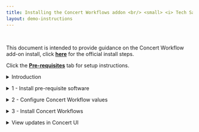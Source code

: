 ```yaml
---
title: Installing the Concert Workflows addon <br/> <small> <i> Tech Sales enablement </i> </small>
layout: demo-instructions
---
```


<span id="top"></span>

<br/>

This document is intended to provide guidance on the Concert Workflow add-on install, click **<a href="https://www.ibm.com/docs/en/concert?topic=workflows-installing-concert-vm" target="_blank" rel="noreferrer">here</a>** for the official install steps.

Click the [**Pre-requisites**](pre-requisites) tab for setup instructions.

<details markdown="1">

<summary>Introduction</summary>

In this demo, we’ll learn how to install the Concert Workflows add-on within an IBM Concert 1.0.4.1 Techzone VM.

Concert Workflows is available as an add-on service for on-premises deployments of Concert to an OCP cluster or virtual machine (VM). The add-on embeds workflow definition and automation capabilities so you can define, manage, and automate workflows within the Concert UI.

<br/>

</details>

<p/>

<details markdown="1">

<summary>1 - Install pre-requisite software</summary>

| **Action** 1.1 | ssh to the Concert VM on TechZone. |
| :--- | :--- |
|  | When we reserved the techzone instance, we received a ITZuser login and a ssh key. <br/> <img src="images/1-1-a.png" width="600" /> <br/> Download the ssh key and change its permissions using the command line <br/> <code class="code-block"> chmod 600 pem_ibmcloudvsi_download.pem </code> <br/> <img src="images/1-1-b.png" width="600" /> <br/> We will use this to log in to the virtual machine. <br/> <code class="code-block"> ssh -i pem_ibmcloudvsi_download.pem -p 2223 itzuser@IP_ADDRESS </code> <br/> <img src="images/1-1-c.png" width="600" /> <br/> Change to the root user <br/> <code class="code-block"> sudo su </code> <br/> and change to the workflow directory <br/> <code class="code-block"> cd workflows/ </code> <br/> Open a port in the firewall which Concert Workflows will run on <br/> <code class="code-block"> sudo iptables -A INPUT -p tcp --dport 3000 -j ACCEPT </code>  |

| **Action** 1.2 | Download and extract the Concert git repository. |
| :--- | :--- |
|  | <br/> <code class="code-block"> wget https://github.com/IBM/Concert/releases/download/v1.0.4/ibm-concert-std-workflows.tgz </code> <br/> <code class="code-block"> tar xfz ibm-concert-std-workflows.tgz </code> <br/> <img src="images/1-2.png" width="600" /> |

| **Action** 1.3 | Login to the Concert registry on podman |
| :--- | :--- |
|  | Navigate **<a href="https://myibm.ibm.com/products-services/containerlibrary" target="_blank" rel="noreferrer">here</a>** to get the IBM_ENTITLEMENT_KEY. <br/> Set the variables needed to login. <br/> <code class="code-block"> export IBM_ICR_IO=cp.icr.io/cp/concert </code> <br/> <code class="code-block"> export PROD_USER=cp </code> <br/> <code class="code-block"> export IBM_ENTITLEMENT_KEY=KEY_FROM_START_OF_1.3 </code> <br/> Then login to the image registry <br/> <code class="code-block"> podman login ${IBM_ICR_IO} --username=${PROD_USER} --password=${IBM_ENTITLEMENT_KEY} </code> |

| **Action** 1.4 | Install k3s |
| :--- | :--- |
|  | <br/> <code class="code-block"> curl -sfL https://get.k3s.io | sudo INSTALL_K3S_VERSION=v1.29.2+k3s1 sh -s - --write-kubeconfig-mode 644 --disable traefik </code> <br/> <code class="code-block"> export PATH="/usr/local/bin:$PATH" </code> <br/> <code class="code-block"> mkdir -p ~/.kube </code> <br/> <code class="code-block"> sudo cp /etc/rancher/k3s/k3s.yaml ~/.kube/config </code> <br/> <code class="code-block"> sudo chown $(id -u):$(id -g) ~/.kube/config </code> |

| **Action** 1.5 | Install helm |
| :--- | :--- |
|  | <br/> <code class="code-block"> curl -fsSL -o get_helm.sh https://raw.githubusercontent.com/helm/helm/main/scripts/get-helm-3 </code> <br/> <code class="code-block"> chmod 700 get_helm.sh </code> <br/> <code class="code-block"> ./get_helm.sh </code> |

| **Action** 1.6 | Install kubectl |
| :--- | :--- |
|  | <br/> <code class="code-block"> curl -LO "https://dl.k8s.io/release/$(curl -L -s https://dl.k8s.io/release/stable.txt)/bin/linux/amd64/kubectl" </code> <br/> <code class="code-block"> chmod +x kubectl </code> <br/> <code class="code-block"> sudo mv kubectl /usr/bin/ </code> |

**[Go to top](#top)**

<br/><br/>

</details>

<p/>

<details markdown="1">

<summary>2 - Configure Concert Workflow values</summary>

| **Action** 2.1 | Run the get concert info script |
| :--- | :--- |
|  | This script requires a Concert URL and api key, if you dont have an api key you can follow **<a href="https://www.ibm.com/docs/en/concert?topic=api-generating-key" target="_blank" rel="noreferrer">these steps</a>** to create one. <br/> Run the script using this command, replacing concert-url and concert-api with your own <br/> <code class="code-block"> ./bin/tethering/get_concert_info.sh --concert-url=https://concert-url:12443 --c-api-key=concert-api </code> <br/> This will output a CONCERT_HUB_KEY value, take note of this. |

| **Action** 2.2 | Edit the Concert Workflows values file. |
| :--- | :--- |
|  | Open the values file for editing  <br/> <code class="code-block"> vi bin/concert-workflows-values.yaml </code> <br/> On the imageRegistry line, replace icr.io/cp/concert with cp.icr.io/cp/concert. <br/> On the address line replace https://<IP> with the URL of your concert instance, without the port. e.g. The url https://9.30.214.214:12443/ without the port is https://9.30.214.214 <br/> On the CONCERT_HUB_URL line, add the full Concert URL, e.g. https://9.30.214.214:12443 <br/> On the CONCERT_HUB_KEY line, enter the key obtained from the concert info script in action 2.1. <br/> To save and exit the values file, press esc then : then wq |

<br/>

</details>

<p/>

<details markdown="1">

<summary>3 - Install Concert Workflows</summary>

| **Action** 3.1 | Create a namespace in kubernetes for Concert Workflows. |
| :--- | :--- |
|  | <br/> <code class="code-block"> CW_NAMESPACE=concert-workflows </code> <br/> <code class="code-block"> kubectl create namespace concert-workflows </code> <br/> <code class="code-block"> kubectl config set-context --current --namespace=concert-workflows </code> |

| **Action** 3.2 | Create a docker registry secret |
| :--- | :--- |
|  | Note: The docker password used in this command is the same IBM Entitlement key used in Action 1.3 <br/> <code class="code-block"> kubectl create secret docker-registry ibm-entitlement-key --docker-server=cp.icr.io --docker-username=cp --docker-password=IBM-ENTITLEMENT-KEY --namespace="${CW_NAMESPACE}" </code> | 

| **Action** 3.3 | Run the Concert Workflows install script |
| :--- | :--- |
|  | This script takes on average 20 minutes to run. <br/> <code class="code-block"> ./bin/setup --namespace="concert-workflows" </code> | 

| **Action** 3.4 | Tether Concert Workflows to the Concert instance |
| :--- | :--- |
|  | Set the following vars on the command line <br/> <code class="code-block"> export CONCERT_HUB_URL=URL of Concert instance including port </code> <br/> <code class="code-block"> export CONCERT_HUB_KEY=CONCERT_HUB_KEY from get_concert_info.sh </code> <br/> <code class="code-block"> export EXTNS_DIR=full path to extns folder within workflows directory </code> <br/> <code class="code-block"> export ADDON_NAME=concert_workflows </code> <br/> <code class="code-block"> export EXT_URL=URL of Concert instance instance WITHOUT port </code> <br/> Run the tether to hub script. <br/> <code class="code-block"> ./bin/tethering/tether-to-hub.sh --concert-hub-url="$CONCERT_HUB_URL" --concert-hub-key="$CONCERT_HUB_KEY" --extn-dir="$EXTNS_DIR" --provider="$ADDON_NAME" --external-url="$EXT_URL" </code> | 

**[Go to top](#top)**

<br/><br/>

</details>

<p/>

<details markdown="1">

<summary>View updates in Concert UI</summary>

Log in to the Concert instance to ensure all data was uploaded successfully.

<inline-notification text="If you were already logged in to Concert, doing a refresh in the browser."></inline-notification>
<br/> <img src="images/confirm.png" width="1200" />

On the top menu, a Workflows option should now appear.

**[Go to top](#top)**

<br/><br/>

</details>

<p/>